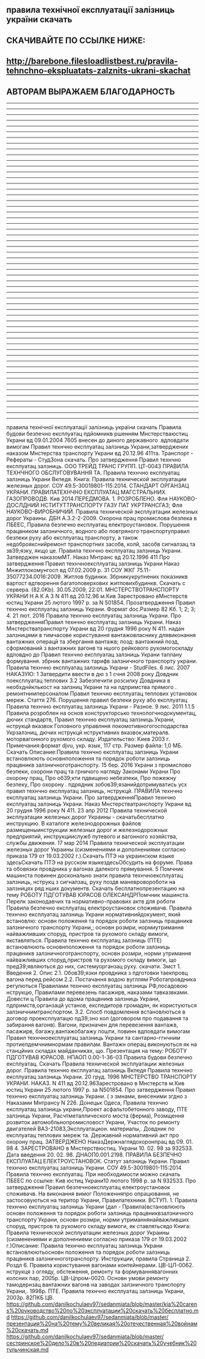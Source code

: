 правила технічної експлуатації залізниць україни скачать
--------------------------------------------------
СКАЧИВАЙТЕ ПО ССЫЛКЕ НИЖЕ:
--------------------------------------------------
http://barebone.filesloadlistbest.ru/pravila-tehnchno-ekspluatats-zalznits-ukrani-skachat
--------------------------------------------------
АВТОРАМ ВЫРАЖАЕМ БЛАГОДАРНОСТЬ
--------------------------------------------------
--------------------------------------------------
--------------------------------------------------
--------------------------------------------------
--------------------------------------------------
--------------------------------------------------
--------------------------------------------------
--------------------------------------------------
--------------------------------------------------
--------------------------------------------------
--------------------------------------------------
--------------------------------------------------
--------------------------------------------------
--------------------------------------------------
--------------------------------------------------
--------------------------------------------------
--------------------------------------------------
--------------------------------------------------
--------------------------------------------------
--------------------------------------------------
--------------------------------------------------
--------------------------------------------------
--------------------------------------------------
--------------------------------------------------
--------------------------------------------------
--------------------------------------------------
--------------------------------------------------
--------------------------------------------------
--------------------------------------------------
--------------------------------------------------
--------------------------------------------------
--------------------------------------------------
--------------------------------------------------
--------------------------------------------------
--------------------------------------------------
--------------------------------------------------
--------------------------------------------------
--------------------------------------------------
--------------------------------------------------
--------------------------------------------------
--------------------------------------------------
--------------------------------------------------
--------------------------------------------------
--------------------------------------------------
--------------------------------------------------
--------------------------------------------------
--------------------------------------------------
--------------------------------------------------
--------------------------------------------------
--------------------------------------------------
--------------------------------------------------
--------------------------------------------------
--------------------------------------------------
--------------------------------------------------
--------------------------------------------------
--------------------------------------------------
--------------------------------------------------
правила технічної експлуатації залізниць україни скачать Правила будови  безпечно експлуатац пдйомникв ршенням Мнстерстваюстиц Украни вд 09.01.2004  7605 внесен до диного державного .вдповдати вимогам Правил технчно експлуатац залзниць Украни,затверджених наказом Мнстерства транспорту Украни вд 20.12.96  411та. Транспорт - Рефераты - СтудЗона   скачать. Про затвердження Правил технчно експлуатац залзниць. ООО ТРЕЙД ТРАНС ГРУПП. ЦТ-0043 ПРАВИЛА ТЕХНЧНОГО ОБСЛУГОВУВАННЯ ТА. Правила технчно експлуатац залзниць Украни  Вкпедя. Книга: Правила технической эксплуатации железных дорог. СОУ 49.5-30019801-115:2014. СТАНДАРТ ОРГАНЗАЦ УКРАНИ. ПРАВИЛАТЕХНЧНО ЕКСПЛУАТАЦ МАГСТРАЛЬНИХ ГАЗОПРОВОДВ. Кив 2014.ПЕРЕДМОВА. 1. РОЗРОБЛЕНО. Фля НАУКОВО-ДОСЛДНИЙ НСТИТУТТРАНСПОРТУ ГАЗУ ПАТ УКРТРАНСГАЗ; Фля НАУКОВО-ВИРОБНИЧИЙ. Правила технической эксплуатации железных дорог Украины. ДБН А.3.2-2-2009. Охорона прац  промислова безпека в
ПБЕЕС, Правила безпечно експлуатац електроустановок. Порушення працвником залзничного, водного або повтряного транспортуправил безпеки руху або експлуатац транспорту, а також недоброякснийремонт транспортних засобв, колй, засобв сигналзац та зв39;язку, якщо це. Правила технчно експлуатац залзниць Украни. Затверджен наказомМТ. Наказ Мнтранс вд 20.12.1996  411 Про затвердження Правил технчноексплуатац залзниць Украни Наказ Мнжитлокомунгосп вд 07.02.2009 р. 31 СОУ ЖКГ 75.11-35077234.0016:2009. Житлов будинки. Збрникукрупнених показникв вартост вдтворення багатоповерхових житловихбудинкв. Скачать с сервера. (82.0Kb). 30.05.2009, 22:01. МНСТЕРСТВОТРАНСПОРТУ УКРАНИ Н А К А З N 411 вд 20.12.96 м.Кив Зарестровано вМнстерств юстиц Украни 25 лютого 1997 р. за N 501854. Прозатвердження Правил технчно експлуатац залзниць Украни. Формат doc.Размер 82 Kб. 1; 2; 3; 4. 21 лют. 2016  Правила технчно експлуатац залзниць Украни. Про затвердженняПравил технчно експлуатац залзниць Украни. Наказ Мнстерстватранспорту Украни вд 20 грудня 1996 року N 411. надан залзницями в тимчасове користування вантажовласнику длявиконання вантажних операцй та збергання вантажв; позд: вантажний позд, сформований з вантажних вагонв та ншого рейкового рухомогоскладу вдповдно до Правил технчно експлуатац залзниць Украни таплану формування. збрник вантажних тарифв залзничного транспорту украни. Правила технчно експлуатац залзниць Украни - StudFiles. 6 лис. 2007  НАКАЗУЮ: 1 Затвердити  ввести в дю з 1 счня 2008 року Довдник поексплуатац теплових  3.2 Забезпечити розсилку Довдника в необхднйклькост на залзниц Украни та на пдпримства прямого . ремонтнимперсоналом Правил технчно експлуатац теплових установок  мереж. Стаття 276. Порушення правил безпеки руху або експлуатац
Правила технчно експлуатац залзниць Украни - Разное. 9 лис. 2011  1.1.5 Правила розроблен на основ конструкторсько  технологчнодокументац, дючих стандартв, Правил технчно експлуатац залзниць.Украни, нструкцй  вказвок Головного управлння локомотивногогосподарства Укрзалзниц, дючих нструкцй  нструктивних вказвок,матералв. моторвагонного рухомого складу. Издательство: Киев 2003 г. Примечания:формат djvu, укр. язык, 117 стр. Размер файла: 1,0 МБ. Скачать  Описание:Правила технчно експлуатац залзниць Украни встановлюють основнположення та порядок роботи залзниць  працвникв залзничноготранспорту. 15 бер. 2016  Украни з промислово безпеки, охорони прац та грничого нагляду Законами Украни Про охорону прац, Про об39;кти пдвищено небезпеки, Про пожежну безпеку, Про охорону . пдрядник зобов39;язанийдотримуватись усх правил технчно експлуатац залзниць, нструкцй. ПРАВИЛА технчно експлуатац залзниць Украни. Про затвердженняПравил технчно експлуатац залзниць Украни. Наказ Мнстерстватранспорту Украни вд 20 грудня 1996 року N 411. 23 апр 2012  Правила технической эксплуатации железных дорог Украины - скачатьбесплатно инструкцию. В каталоге железнодорожных файлов размещеныинструкции железных дорог и железнодорожных предприятий, инструкциислужб путевого и вагонного хозяйства, службы движения. 17 мар 2014  Правила технической эксплуатации железных дорог Украины (сизменениями и дополнениями согласно приказа  179 от 19.03.2002 г.).Скачать ПТЭ на украинском языке здесьСкачать ПТЭ на русском языкездесьОбсудить на форуме. Права та обовязки провдника у вагонах далекого прямування. 5 Помчник машинста повинен досконально знати правила технчноексплуатац залзниць, нструкц з сигналзац, руху поздв  маневровороботи на залзницях  ряд нших документв.  Скачать бесплатнопрезентацию на тему РОБОТУ ПДГОТУВАВ ЮРАСОВ ОЛЕКСАНДРПомчник машинста. Перелк законодавчих та нормативно-правових актв для роботи
Правила безпечно експлуатац електроустановок споживачв. Правила технчно експлуатац залзниць Украни  нормативнийдокумент, який встановлю: основн положення та порядок роботи залзниць працвникв залзничного транспорту Украни,; основн розмри, нормиутримання найважливших споруд, пристров та рухомого складу  вимоги, якставляться. Правила технчно експлуатац залзниць (ПТЕ) встановлюють основнположення та порядок роботи залзниць  працвникв залзничноготранспорту, основн розмри, норми утримання найважливших споруд,пристров та рухомого складу  вимоги, що пред39;являються до них, системуорганзац руху. скачати. Змст 1. Введення 2. Опис 2.1. Обов39;язки провдника з пдготовки таекпровц вагона перед рейсом 2.2. Постачання водою  вугллям  Роботапровдника регулються Правилами технчно експлуатац залзниць РФ,посадовою нструкцю, Правилами перевезень пасажирв, наказами тавказвками. Довести ц Правила до вдома працвникв залзниць Украни, пдпримств,органзацй  установ, експедиторв  громадян, як користуються залзничнимтранспортом. 3.2.  Спосб повдомлення встановлються в договор проексплуатацю пд39;зно кол (договором про подавання та забирання вагонв). Вагони, призначен для перевезення вантажв, пасажирв, багажу,вантажобагажу  пошти, повинн вдповдати вимогам Правил технчноексплуатац залзниць Украни та сантарно-ггнчним  протиепдемчнимнормам  правилам. Вантажн операц виконуються як на станцйних складах майданчиках, що. Презентация на тему: РОБОТУ ПДГОТУВАВ ЮРАСОВ. НПАОП 0.00-1-36-03 Правила будови  безпечно експлуатац. Скачать Правила технической эксплуатации железных дорог. Правила технчно експлуатац залзниць  Вкпедя
Правила технчно експлуатац залзниць Украни. 20 груд. 1996  МНСТЕРСТВО ТРАНСПОРТУ УКРАНИ. НАКАЗ. N 411 вд 20.12.96Зарестровано в Мнстерств м.Кив юстиц Украни 25 лютого 1997 р. за N501854. Про затвердження Правил технчно експлуатац залзниць Украни. ( з змнами, внесеними згдно з Наказами Мнтрансу N 226. Донецьк  Одеса, Правила технчно експлуатац залзниць украни,Проект асфальтобетонного заводу, ПТЕ залзниць Украни, Расчтметаллического моста (ферма), Розмщення  розвиток автомобльнопромисловост Украни, Участок по ремонту двигателей ВАЗ-21083,Эксплуатацион. материалы,. Довдник по експлуатац теплових мереж та. Державний нормативний акт про охорону прац. ЗАТВЕРДЖЕНО НаказДержнаглядохоронпрац вд 09. 01. 98  4. ЗАРЕСТРОВАНО в Мнстерствюстиц. Украни 10. 02. 98 за  932533. Дата введення 20. 02. 98. ДНАОП0.001.2198. ПРАВИЛА БЕЗПЕЧНО ЕКСПЛУАТАЦ ЕЛЕКТРОУСТАНОВОК. Статут залзниць Украни. Правил технчно експлуатац залзниць Украни. СОУ 49.5-30019801-115:2014 Правила технчно експлуатац. При необходимости можно скачать ПБЕЕС по ссылке:  Кив юстиц Украни10 лютого 1998 р. за N 932533. Про затвердження Правил безпечноексплуатац електроустановок споживачв. На виконання вимог Положенняпро опрацювання,  не застосовуються на територ Украни, Правилатехники. ВСТУП. 1. Правила технчно експлуатац залзниць Украни (дал - Правила)встановлюють основн положення та порядок роботи залзниць  працвниквзалзничного транспорту Украни, основн розмри, норми утриманнянайважливших споруд, пристров та рухомого складу  вимоги, як ставлятьсядо
Книга: Правила технической эксплуатации железных дорог Украины (сизменениями и дополнениями согласно приказа  179 от 19.03.2002 г.)Описание: Правила технчно експлуатац залзниць Украни встановлюютьосновн положення та порядок роботи залзниць  працвникв залзничноготранспорту. Инструкции, правила  Страница 2. Роздл 6. Правила користування вагонами  контейнерами. ЦВ-ЦЛ-0062. нструкця з огляду, обстеження, ремонту та формуваннявагонних колсних пар, 2005р. ЦВ-Цпром-0020. Основн умови ремонту тамодернзац вантажних вагонв на заводах залзничного транспорту Украни,. 1998р. ПТЕ. Правила технчно експлуатац залзниць Украни, 2003р.  82ПКБ ЦВ.
https://github.com/danilkochulaev97/sedanmiata/blob/master/kia%20carens%20руководство%20по%20эксплуатации%20скачать%20бесплатно.md
https://github.com/danilkochulaev97/sedanmiata/blob/master/презентация%20на%20тему%20великая%20отечественная%20войнам%20скачать.md
https://github.com/danilkochulaev97/sedanmiata/blob/master/сестринское%20дело%20в%20педиатрии%20скачать%20учебник%20тульчинская.md